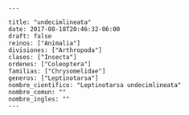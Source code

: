
      ---

      title: "undecimlineata"
      date: 2017-08-18T20:46:32-06:00
      draft: false
      reinos: ["Animalia"]
      divisiones: ["Arthropoda"]
      clases: ["Insecta"]
      ordenes: ["Coleoptera"]
      familias: ["Chrysomelidae"]
      generos: ["Leptinotarsa"]
      nombre_cientifico: "Leptinotarsa undecimlineata"
      nombre_comun: ""
      nombre_ingles: ""
      ---

      